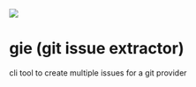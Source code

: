 [![](https://img.shields.io/github/workflow/status/deni1688/gie?longCache=tru&label=CI&logo=github%20actions&logoColor=fff)](https://github.com/deni1688/gie/actions?query=workflow%3AGo)

# gie (git issue extractor)
cli tool to create multiple issues for a git provider
